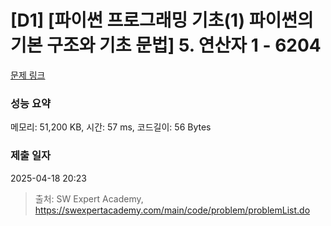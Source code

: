 # [D1] [파이썬 프로그래밍 기초(1) 파이썬의 기본 구조와 기초 문법] 5. 연산자 1 - 6204 

[문제 링크](https://swexpertacademy.com/main/code/problem/problemDetail.do?contestProbId=AWcU5ILq4ggDFAU4) 

### 성능 요약

메모리: 51,200 KB, 시간: 57 ms, 코드길이: 56 Bytes

### 제출 일자

2025-04-18 20:23



> 출처: SW Expert Academy, https://swexpertacademy.com/main/code/problem/problemList.do